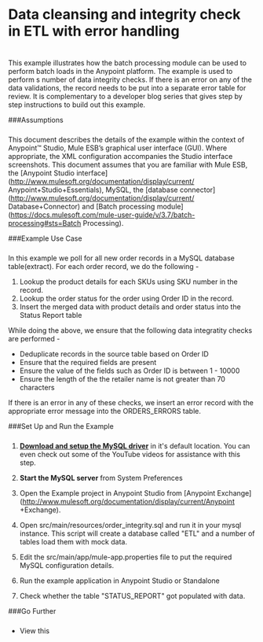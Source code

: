 # Data cleansing and integrity check in ETL with error handling 
#
This example illustrates how the batch processing module can be used to perform batch loads in the Anypoint platform. The example is used to perform s number of data integrity checks.
If there is an error on any of the data validations, the record needs to be put into a separate error table for review.
It is complementary to a developer blog series that gives step by step instructions to build out this example.

###Assumptions
###
This document describes the details of the example within the context of
Anypoint™ Studio, Mule ESB’s graphical user interface (GUI). Where
appropriate, the XML configuration accompanies the Studio interface
screenshots. This document assumes that you are familiar with Mule ESB,
the [Anypoint Studio
interface](http://www.mulesoft.org/documentation/display/current/
Anypoint+Studio+Essentials), MySQL, the [database
connector](http://www.mulesoft.org/documentation/display/current/
Database+Connector) and
[Batch processing module]
(https://docs.mulesoft.com/mule-user-guide/v/3.7/batch-processing#sts=Batch Processing).

###Example Use Case
###
In this example we poll for all new order records in a MySQL database table(extract). For each order record, we do the following - 

1. Lookup the product details for each SKUs using SKU number in the record.
2. Lookup the order status for the order using Order ID in the record.
3. Insert the merged data with product details and order status into the Status Report table

While doing the above, we ensure that the following data integratity checks are performed - 

- Deduplicate records in the source table based on Order ID
- Ensure that the required fields are present
- Ensure the value of the fields such as Order ID is between 1 - 10000
- Ensure the length of the the retailer name is not greater than 70 characters

If there is an error in any of these checks, we insert an error record with the appropriate error message into the ORDERS_ERRORS table.

###Set Up and Run the Example
###

1. **[Download and setup the MySQL
driver](http://dev.mysql.com/doc/refman/5.7/en/installing.html)** in
it's default location. You can even check out some of the YouTube videos
for assistance with this step.

2. **Start the MySQL server** from System Preferences

3. Open the Example project in Anypoint Studio from [Anypoint
Exchange](http://www.mulesoft.org/documentation/display/current/Anypoint
+Exchange). 

4. Open src/main/resources/order_integrity.sql and run it in your mysql instance. This script will create a database called "ETL" and a number of tables load them with mock data.

5. Edit the src/main/app/mule-app.properties file to put the required MySQL configuration details.

6. Run the example application in Anypoint Studio or Standalone

7. Check whether the table "STATUS_REPORT" got populated with data.

###Go Further
###
* View this

